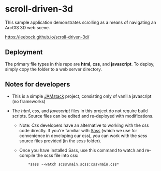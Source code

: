 # scroll-driven-3d

This sample application demonstrates scrolling as a means of navigating an ArcGIS 3D web scene.

https://leebock.github.io/scroll-driven-3d/

## Deployment

The primary file types in this repo are **html**, **css**, and **javascript**.  To deploy, simply copy the folder to a web server directory.

## Notes for developers

* This is a simple [JAMstack](https://jamstack.org/) project, consisting only of vanilla javascript (no frameworks)

* The *html*, *css*, and *javascript* files in this project do not require build scripts.  Source files can be edited and re-deployed with modifications.

	* Note: *Css* developers have an alternative to working with the css code directly. If you're familiar with [Sass](https://sass-lang.com/) (which we use for convenience in developing our css), you can work with the *scss* source files provided (in the *scss* folder).
	
	* Once you have installed Sass, use this command to watch and re-compile the scss file into css:
	
	          *sass --watch scss\main.scss:css\main.css*

